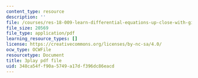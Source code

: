```yaml
---
content_type: resource
description: ''
file: /courses/res-18-009-learn-differential-equations-up-close-with-gilbert-strang-and-cleve-moler-fall-2015/348ca54ff90a5749a17df396dc86eacd_-D4GDdxJrpg.pdf
file_size: 20569
file_type: application/pdf
learning_resource_types: []
license: https://creativecommons.org/licenses/by-nc-sa/4.0/
ocw_type: OCWFile
resourcetype: Document
title: 3play pdf file
uid: 348ca54f-f90a-5749-a17d-f396dc86eacd
---
```

